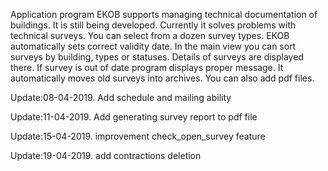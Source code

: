 Application program EKOB supports managing technical documentation of buildings. It is still being developed. Currently it solves problems with technical  surveys. You can select from a dozen survey types. EKOB automatically sets correct validity date. In the main view you can sort surveys by building, types or statuses. Details of surveys are displayed there. If survey is out of date program displays proper message. It  automatically moves old surveys into archives.  You can also add pdf files.

Update:08-04-2019.
	Add schedule and mailing ability

Update:11-04-2019.
	Add generating survey report to pdf file

Update:15-04-2019.
	improvement check_open_survey feature 

Update:19-04-2019.
	add contractions deletion 
